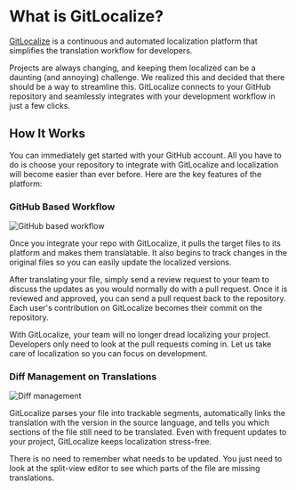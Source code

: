 # What is GitLocalize?

[GitLocalize](https://gitlocalize.com) is a continuous and automated localization platform that simplifies the translation workflow for developers.

Projects are always changing, and keeping them localized can be a daunting (and annoying) challenge. We realized this and decided that there should be a way to streamline this. GitLocalize connects to your GitHub repository and seamlessly integrates with your development workflow in just a few clicks.

## How It Works

You can immediately get started with your GitHub account. All you have to do is choose your repository to integrate with GitLocalize and localization will become easier than ever before. Here are the key features of the platform:

### GitHub Based Workflow

![GitHub based workflow](/assets/img/about/flow.png)

Once you integrate your repo with GitLocalize, it pulls the target files to its platform and makes them translatable. It also begins to track changes in the original files so you can easily update the localized versions.

After translating your file, simply send a review request to your team to discuss the updates as you would normally do with a pull request. Once it is reviewed and approved, you can send a pull request back to the repository. Each user's contribution on GitLocalize becomes their commit on the repository.

With GitLocalize, your team will no longer dread localizing your project. Developers only need to look at the pull requests coming in. Let us take care of localization so you can focus on development.
### Diff Management on Translations

![Diff management](/assets/img/about/diff_management.png)

GitLocalize parses your file into trackable segments, automatically links the translation with the version in the source language, and tells you which sections of the file still need to be translated. Even with frequent updates to your project, GitLocalize keeps localization stress-free.

There is no need to remember what needs to be updated. You just need to look at the split-view editor to see which parts of the file are missing translations.

<!--
Thanks for taking the time to read about GitLocalize. Check back often, as we have more features lined up that are almost ready to go. We're very excited for these additions and think that you will be too!
-->
